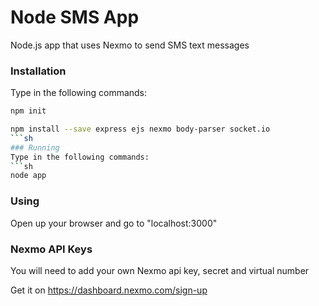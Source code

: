 # Node SMS App

Node.js app that uses Nexmo to send SMS text messages

### Installation
Type in the following commands:
```sh
npm init
```
```sh
npm install --save express ejs nexmo body-parser socket.io
```sh
### Running
Type in the following commands:
```sh
node app
```
### Using
Open up your browser and go to "localhost:3000"

### Nexmo API Keys
You will need to add your own Nexmo api key, secret and virtual number

Get it on https://dashboard.nexmo.com/sign-up
